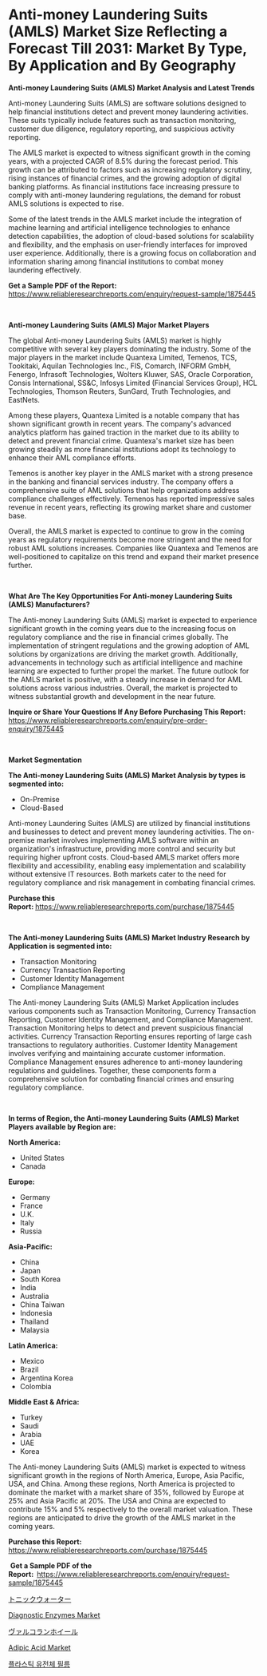 <p><h1>Anti-money Laundering Suits (AMLS) Market Size Reflecting a Forecast Till 2031: Market By Type, By Application and By Geography</h1></p><p><strong>Anti-money Laundering Suits (AMLS) Market Analysis and Latest Trends</strong></p>
<p><p>Anti-money Laundering Suits (AMLS) are software solutions designed to help financial institutions detect and prevent money laundering activities. These suits typically include features such as transaction monitoring, customer due diligence, regulatory reporting, and suspicious activity reporting.</p><p>The AMLS market is expected to witness significant growth in the coming years, with a projected CAGR of 8.5% during the forecast period. This growth can be attributed to factors such as increasing regulatory scrutiny, rising instances of financial crimes, and the growing adoption of digital banking platforms. As financial institutions face increasing pressure to comply with anti-money laundering regulations, the demand for robust AMLS solutions is expected to rise.</p><p>Some of the latest trends in the AMLS market include the integration of machine learning and artificial intelligence technologies to enhance detection capabilities, the adoption of cloud-based solutions for scalability and flexibility, and the emphasis on user-friendly interfaces for improved user experience. Additionally, there is a growing focus on collaboration and information sharing among financial institutions to combat money laundering effectively.</p></p>
<p><strong>Get a Sample PDF of the Report:&nbsp;</strong> <a href="https://www.reliableresearchreports.com/enquiry/request-sample/1875445">https://www.reliableresearchreports.com/enquiry/request-sample/1875445</a></p>
<p>&nbsp;</p>
<p><strong>Anti-money Laundering Suits (AMLS) Major Market Players</strong></p>
<p><p>The global Anti-money Laundering Suits (AMLS) market is highly competitive with several key players dominating the industry. Some of the major players in the market include Quantexa Limited, Temenos, TCS, Tookitaki, Aquilan Technologies Inc., FIS, Comarch, INFORM GmbH, Fenergo, Infrasoft Technologies, Wolters Kluwer, SAS, Oracle Corporation, Consis International, SS&C, Infosys Limited (Financial Services Group), HCL Technologies, Thomson Reuters, SunGard, Truth Technologies, and EastNets.</p><p>Among these players, Quantexa Limited is a notable company that has shown significant growth in recent years. The company's advanced analytics platform has gained traction in the market due to its ability to detect and prevent financial crime. Quantexa's market size has been growing steadily as more financial institutions adopt its technology to enhance their AML compliance efforts.</p><p>Temenos is another key player in the AMLS market with a strong presence in the banking and financial services industry. The company offers a comprehensive suite of AML solutions that help organizations address compliance challenges effectively. Temenos has reported impressive sales revenue in recent years, reflecting its growing market share and customer base.</p><p>Overall, the AMLS market is expected to continue to grow in the coming years as regulatory requirements become more stringent and the need for robust AML solutions increases. Companies like Quantexa and Temenos are well-positioned to capitalize on this trend and expand their market presence further.</p></p>
<p>&nbsp;</p>
<p><strong>What Are The Key Opportunities For Anti-money Laundering Suits (AMLS) Manufacturers?</strong></p>
<p><p>The Anti-money Laundering Suits (AMLS) market is expected to experience significant growth in the coming years due to the increasing focus on regulatory compliance and the rise in financial crimes globally. The implementation of stringent regulations and the growing adoption of AML solutions by organizations are driving the market growth. Additionally, advancements in technology such as artificial intelligence and machine learning are expected to further propel the market. The future outlook for the AMLS market is positive, with a steady increase in demand for AML solutions across various industries. Overall, the market is projected to witness substantial growth and development in the near future.</p></p>
<p><strong>Inquire or Share Your Questions If Any Before Purchasing This Report:</strong> <a href="https://www.reliableresearchreports.com/enquiry/pre-order-enquiry/1875445">https://www.reliableresearchreports.com/enquiry/pre-order-enquiry/1875445</a></p>
<p>&nbsp;</p>
<p><strong>Market Segmentation</strong></p>
<p><strong>The Anti-money Laundering Suits (AMLS) Market Analysis by types is segmented into:</strong></p>
<p><ul><li>On-Premise</li><li>Cloud-Based</li></ul></p>
<p><p>Anti-money Laundering Suites (AMLS) are utilized by financial institutions and businesses to detect and prevent money laundering activities. The on-premise market involves implementing AMLS software within an organization's infrastructure, providing more control and security but requiring higher upfront costs. Cloud-based AMLS market offers more flexibility and accessibility, enabling easy implementation and scalability without extensive IT resources. Both markets cater to the need for regulatory compliance and risk management in combating financial crimes.</p></p>
<p><strong>Purchase this Report:&nbsp;</strong><a href="https://www.reliableresearchreports.com/purchase/1875445">https://www.reliableresearchreports.com/purchase/1875445</a></p>
<p>&nbsp;</p>
<p><strong>The Anti-money Laundering Suits (AMLS) Market Industry Research by Application is segmented into:</strong></p>
<p><ul><li>Transaction Monitoring</li><li>Currency Transaction Reporting</li><li>Customer Identity Management</li><li>Compliance Management</li></ul></p>
<p><p>The Anti-money Laundering Suits (AMLS) Market Application includes various components such as Transaction Monitoring, Currency Transaction Reporting, Customer Identity Management, and Compliance Management. Transaction Monitoring helps to detect and prevent suspicious financial activities. Currency Transaction Reporting ensures reporting of large cash transactions to regulatory authorities. Customer Identity Management involves verifying and maintaining accurate customer information. Compliance Management ensures adherence to anti-money laundering regulations and guidelines. Together, these components form a comprehensive solution for combating financial crimes and ensuring regulatory compliance.</p></p>
<p>&nbsp;</p>
<p><strong>In terms of Region, the Anti-money Laundering Suits (AMLS) Market Players available by Region are:</strong></p>
<p>
    <p> <strong> North America: </strong>
        <ul>
            <li>United States</li>
            <li>Canada</li>
        </ul>
        </p> 
    <p> <strong> Europe: </strong>
        <ul>
            <li>Germany</li>
            <li>France</li>
            <li>U.K.</li>
            <li>Italy</li>
            <li>Russia</li>
        </ul>
        </p> 
    <p> <strong> Asia-Pacific: </strong>
        <ul>
            <li>China</li>
            <li>Japan</li>
            <li>South Korea</li>
            <li>India</li>
            <li>Australia</li>
            <li>China Taiwan</li>
            <li>Indonesia</li>
            <li>Thailand</li>
            <li>Malaysia</li>
        </ul>
        </p> 
    <p> <strong> Latin America: </strong>
        <ul>
            <li>Mexico</li>
            <li>Brazil</li>
            <li>Argentina Korea</li>
            <li>Colombia</li>
        </ul>
        </p> 
    <p> <strong> Middle East & Africa: </strong>
        <ul>
            <li>Turkey</li>
            <li>Saudi</li>
            <li>Arabia</li>
            <li>UAE</li>
            <li>Korea</li>
        </ul>
    </p>
    </p>
<p><p>The Anti-money Laundering Suits (AMLS) market is expected to witness significant growth in the regions of North America, Europe, Asia Pacific, USA, and China. Among these regions, North America is projected to dominate the market with a market share of 35%, followed by Europe at 25% and Asia Pacific at 20%. The USA and China are expected to contribute 15% and 5% respectively to the overall market valuation. These regions are anticipated to drive the growth of the AMLS market in the coming years.</p></p>
<p><strong>Purchase this Report: </strong><a href="https://www.reliableresearchreports.com/purchase/1875445">https://www.reliableresearchreports.com/purchase/1875445</a></p>
<p>&nbsp;<strong>Get a Sample PDF of the Report:&nbsp;&nbsp;</strong><a href="https://www.reliableresearchreports.com/enquiry/request-sample/1875445">https://www.reliableresearchreports.com/enquiry/request-sample/1875445</a></p>
<p><strong></strong></p>
<p><p><a href="https://medium.com/@aliciahaley1989/%E3%83%88%E3%83%8B%E3%83%83%E3%82%AF%E3%82%A6%E3%82%A9%E3%83%BC%E3%82%BF%E3%83%BC%E5%B8%82%E5%A0%B4%E8%AA%BF%E6%9F%BB%E3%83%AC%E3%83%9D%E3%83%BC%E3%83%88-%E3%81%9D%E3%81%AE%E6%AD%B4%E5%8F%B2%E3%81%A8%E4%BA%88%E6%B8%AC2024%E5%B9%B4%E3%81%8B%E3%82%892031%E5%B9%B4%E3%81%BE%E3%81%A7-3362a9f255bb">トニックウォーター</a></p><p><a href="https://gamy-alyssum-396.notion.site/Diagnostic-Enzymes-Market-Size-Share-Trends-Analysis-Report-By-Material-By-Type-By-End-user-By-b961f70731f04f5dbe24d3e1af3a952f">Diagnostic Enzymes Market</a></p><p><a href="https://medium.com/@aliciahaley1989/vulkollan%E3%83%9B%E3%82%A4%E3%83%BC%E3%83%AB%E5%B8%82%E5%A0%B4%E3%81%AE%E6%B4%9E%E5%AF%9F-%E5%B8%82%E5%A0%B4%E5%8B%95%E5%90%91-%E6%88%90%E9%95%B7-2024%E5%B9%B4%E3%81%8B%E3%82%892031%E5%B9%B4%E3%81%BE%E3%81%A7%E3%81%AE%E4%BA%88%E6%B8%AC-d8993e4dd751">ヴァルコランホイール</a></p><p><a href="https://view.publitas.com/reportprime-1/global-adipic-acid-market-by-types-applications-and-major-players-with-regional-growth-rate-analysis-and-development-situation-from-2024-to-2031/">Adipic Acid Market</a></p><p><a href="https://medium.com/@boydsmitham726/2024%EB%85%84%EB%B6%80%ED%84%B0-2031%EB%85%84%EA%B9%8C%EC%A7%80%EC%9D%98-%EA%B8%B0%EA%B0%84%EC%97%90-%EB%8C%80%ED%95%B4-%EC%98%88%EC%B8%A1%EB%90%9C-%ED%94%8C%EB%9D%BC%EC%8A%A4%ED%8B%B1-%EC%9C%A0%EC%A0%84-%EB%A7%89-%EC%8B%9C%EC%9E%A5-%EB%B6%84%EC%84%9D-%EB%B0%8F-%EA%B7%9C%EB%AA%A8%EC%9E%85%EB%8B%88%EB%8B%A4-a920523171eb">플라스틱 유전체 필름</a></p></p>